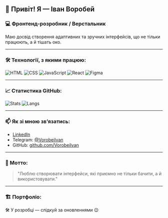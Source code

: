 ## 👋 Привіт! Я — Іван Воробей

### 💻 Фронтенд-розробник / Верстальник  
Маю досвід створення адаптивних та зручних інтерфейсів, що не тільки працюють, а й тішать око.

---

### 🛠 Технології, з якими працюю:

![HTML](https://img.shields.io/badge/-HTML5-orange?style=flat-square&logo=html5)
![CSS](https://img.shields.io/badge/-CSS3-blue?style=flat-square&logo=css3)
![JavaScript](https://img.shields.io/badge/-JavaScript-yellow?style=flat-square&logo=javascript)
![React](https://img.shields.io/badge/-React-black?style=flat-square&logo=react)
![Figma](https://img.shields.io/badge/-Figma-purple?style=flat-square&logo=figma)

---

### 📈 Статистика GitHub:
![Stats](https://github-readme-stats.vercel.app/api?username=VorobeiIvan&show_icons=true&theme=github_dark)
![Langs](https://github-readme-stats.vercel.app/api/top-langs/?username=VorobeiIvan&layout=compact&theme=github_dark)

---

### 📫 Як зі мною зв’язатись:

- [LinkedIn](https://www.linkedin.com/in/ivan-vorobei/)
- Telegram: [@VorobeiIvan](https://t.me/VorobeiIvan)
- GitHub: [github.com/VorobeiIvan](https://github.com/VorobeiIvan)

---

### 🧠 Мотто:
> "Люблю створювати інтерфейси, які приємно не тільки бачити, а й використовувати."

---

### 🏗️ Портфоліо:
🛠 У розробці — слідкуй за оновленнями 😉
